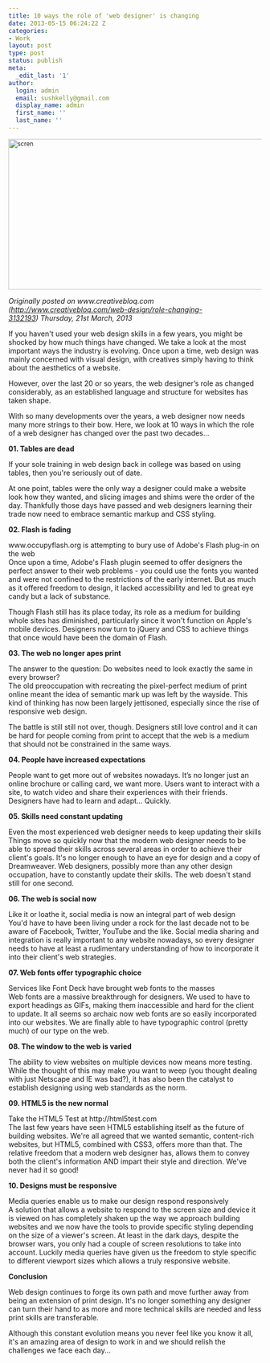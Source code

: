 ```yaml
---
title: 10 ways the role of 'web designer' is changing
date: 2013-05-15 06:24:22 Z
categories:
- Work
layout: post
type: post
status: publish
meta:
  _edit_last: '1'
author:
  login: admin
  email: sushkelly@gmail.com
  display_name: admin
  first_name: ''
  last_name: ''
---
```


<p><img class="alignnone size-full wp-image-451" style="font-size: 12px;" alt="scren" src="{{ site.baseurl }}/assets/scren.jpg" width="1000" height="300" /></p>
<p><em>Originally posted on www.creativebloq.com (<a href="http://www.creativebloq.com/web-design/role-changing-3132193">http://www.creativebloq.com/web-design/role-changing-3132193</a>) Thursday, 21st March, 2013</em></p>
<p>If you haven't used your web design skills in a few years, you might be shocked by how much things have changed. We take a look at the most important ways the industry is evolving. Once upon a time, web design was mainly concerned with visual design, with creatives simply having to think about the aesthetics of a website.</p>
<p>However, over the last 20 or so years, the web designer’s role as changed considerably, as an established language and structure for websites has taken shape.</p>
<p>With so many developments over the years, a web designer now needs many more strings to their bow. Here, we look at 10 ways in which the role of a web designer has changed over the past two decades...<!--more--></p>
<p><strong>01. Tables are dead</strong></p>
<p>If your sole training in web design back in college was based on using tables, then you're seriously out of date.</p>
<p>At one point, tables were the only way a designer could make a website look how they wanted, and slicing images and shims were the order of the day. Thankfully those days have passed and web designers learning their trade now need to embrace semantic markup and CSS styling.</p>
<p><strong>02. Flash is fading</strong></p>
<p>www.occupyflash.org is attempting to bury use of Adobe's Flash plug-in on the web<br />
Once upon a time, Adobe's Flash plugin seemed to offer designers the perfect answer to their web problems - you could use the fonts you wanted and were not confined to the restrictions of the early internet. But as much as it offered freedom to design, it lacked accessibility and led to great eye candy but a lack of substance.</p>
<p>Though Flash still has its place today, its role as a medium for building whole sites has diminished, particularly since it won't function on Apple's mobile devices. Designers now turn to jQuery and CSS to achieve things that once would have been the domain of Flash.</p>
<p><strong>03. The web no longer apes print</strong></p>
<p>The answer to the question: Do websites need to look exactly the same in every browser?<br />
The old preoccupation with recreating the pixel-perfect medium of print online meant the idea of semantic mark up was left by the wayside. This kind of thinking has now been largely jettisoned, especially since the rise of responsive web design.</p>
<p>The battle is still still not over, though. Designers still love control and it can be hard for people coming from print to accept that the web is a medium that should not be constrained in the same ways.</p>
<p><strong>04. People have increased expectations</strong></p>
<p>People want to get more out of websites nowadays. It’s no longer just an online brochure or calling card, we want more. Users want to interact with a site, to watch video and share their experiences with their friends. Designers have had to learn and adapt... Quickly.</p>
<p><strong>05. Skills need constant updating</strong></p>
<p>Even the most experienced web designer needs to keep updating their skills<br />
Things move so quickly now that the modern web designer needs to be able to spread their skills across several areas in order to achieve their client's goals. It's no longer enough to have an eye for design and a copy of Dreamweaver. Web designers, possibly more than any other design occupation, have to constantly update their skills. The web doesn't stand still for one second.</p>
<p><strong>06. The web is social now</strong></p>
<p>Like it or loathe it, social media is now an integral part of web design<br />
You'd have to have been living under a rock for the last decade not to be aware of Facebook, Twitter, YouTube and the like. Social media sharing and integration is really important to any website nowadays, so every designer needs to have at least a rudimentary understanding of how to incorporate it into their client's web strategies.</p>
<p><strong>07. Web fonts offer typographic choice</strong></p>
<p>Services like Font Deck have brought web fonts to the masses<br />
Web fonts are a massive breakthrough for designers. We used to have to export headings as GIFs, making them inaccessible and hard for the client to update. It all seems so archaic now web fonts are so easily incorporated into our websites. We are finally able to have typographic control (pretty much) of our type on the web.</p>
<p><strong>08. The window to the web is varied</strong></p>
<p>The ability to view websites on multiple devices now means more testing. While the thought of this may make you want to weep (you thought dealing with just Netscape and IE was bad?), it has also been the catalyst to establish designing using web standards as the norm.</p>
<p><strong>09. HTML5 is the new normal</strong></p>
<p>Take the HTML5 Test at http://html5test.com<br />
The last few years have seen HTML5 establishing itself as the future of building websites. We're all agreed that we wanted semantic, content-rich websites, but HTML5, combined with CSS3, offers more than that. The relative freedom that a modern web designer has, allows them to convey both the client's information AND impart their style and direction. We've never had it so good!</p>
<p><strong>10. Designs must be responsive</strong></p>
<p>Media queries enable us to make our design respond responsively<br />
A solution that allows a website to respond to the screen size and device it is viewed on has completely shaken up the way we approach building websites and we now have the tools to provide specific styling depending on the size of a viewer's screen. At least in the dark days, despite the browser wars, you only had a couple of screen resolutions to take into account. Luckily media queries have given us the freedom to style specific to different viewport sizes which allows a truly responsive website.</p>
<p><strong>Conclusion</strong></p>
<p>Web design continues to forge its own path and move further away from being an extension of print design. It's no longer something any designer can turn their hand to as more and more technical skills are needed and less print skills are transferable.</p>
<p>Although this constant evolution means you never feel like you know it all, it's an amazing area of design to work in and we should relish the challenges we face each day...</p>
